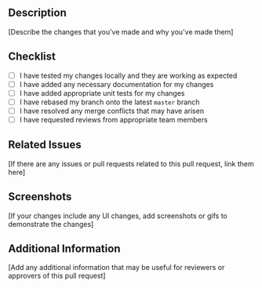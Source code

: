 ## Description

[Describe the changes that you've made and why you've made them]

## Checklist

- [ ] I have tested my changes locally and they are working as expected
- [ ] I have added any necessary documentation for my changes
- [ ] I have added appropriate unit tests for my changes
- [ ] I have rebased my branch onto the latest `master` branch
- [ ] I have resolved any merge conflicts that may have arisen
- [ ] I have requested reviews from appropriate team members

## Related Issues

[If there are any issues or pull requests related to this pull request, link them here]

## Screenshots

[If your changes include any UI changes, add screenshots or gifs to demonstrate the changes]

## Additional Information

[Add any additional information that may be useful for reviewers or approvers of this pull request]

